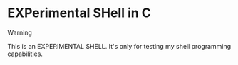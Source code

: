 # EXPerimental SHell in C

> [!WARNING]
> This is an EXPERIMENTAL SHELL. It's only for testing my shell programming capabilities.
